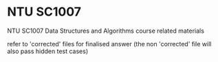 # NTU SC1007
NTU SC1007 Data Structures and Algorithms course related materials

refer to 'corrected' files for finalised answer
(the non 'corrected' file will also pass hidden test cases)
